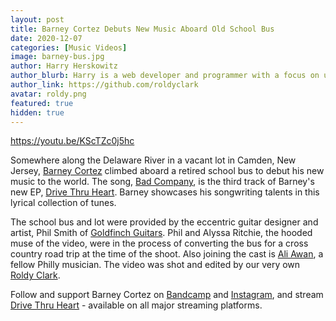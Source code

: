 ```yaml
---
layout: post
title: Barney Cortez Debuts New Music Aboard Old School Bus
date: 2020-12-07
categories: [Music Videos]
image: barney-bus.jpg
author: Harry Herskowitz
author_blurb: Harry is a web developer and programmer with a focus on using technology to empower local artists and communities
author_link: https://github.com/roldyclark
avatar: roldy.png
featured: true
hidden: true
---
```


https://youtu.be/KScTZc0j5hc

Somewhere along the Delaware River in a vacant lot in Camden, New Jersey, [Barney Cortez](https://linktree.com/barneycortez/) climbed aboard a retired school bus to debut his new music to the world. The song, [Bad Company](https://barneycortez.bandcamp.com/track/bad-company), is the third track of Barney's new EP, [Drive Thru Heart](https://barneycortez.bandcamp.com/album/drive-thru-heart). Barney showcases his songwriting talents in this lyrical collection of tunes.

The school bus and lot were provided by the eccentric guitar designer and artist, Phil Smith of [Goldfinch Guitars](https://www.goldfinchgeetars.com/). Phil and Alyssa Ritchie, the hooded muse of the video, were in the process of converting the bus for a cross country road trip at the time of the shoot. Also joining the cast is [Ali Awan](https://www.instagram.com/aliawan.wav/?hl=en), a fellow Philly musician. The video was shot and edited by our very own [Roldy Clark](https://www.instagram.com/roldyclark/?hl=en).

Follow and support Barney Cortez on [Bandcamp](https://barneycortez.bandcamp.com/) and [Instagram](https://www.instagram.com/barney.cortez/?hl=en), and stream [Drive Thru Heart](http://hyperurl.co/4pxfk2) - available on all major streaming platforms.
